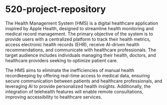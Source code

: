 # 520-project-repository
The Health Management System (HMS) is a digital healthcare application inspired by Apple Health, designed to streamline health monitoring and medical record management. The primary objective of the system is to provide users with a centralized platform to track their health metrics, access electronic health records (EHR), receive AI-driven health recommendations, and communicate with healthcare professionals. The target audience includes individuals managing their health, doctors, and healthcare providers seeking to optimize patient care.

The HMS aims to eliminate the inefficiencies of manual health recordkeeping by offering real-time access to medical data, ensuring secure communication between patients and healthcare professionals, and leveraging AI to provide personalized health insights. Additionally, the integration of telehealth features will enable remote consultations, improving accessibility to healthcare services.
